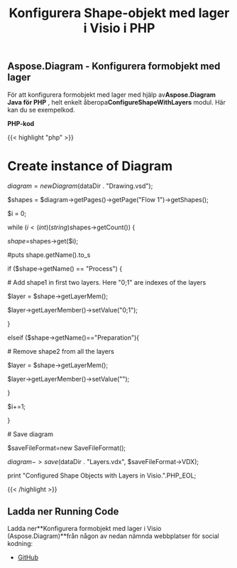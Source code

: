 ﻿---
title: Konfigurera Shape-objekt med lager i Visio i PHP
type: docs
weight: 10
url: /sv/java/configure-shape-objects-with-layers-in-visio-in-php/
---
## **Aspose.Diagram - Konfigurera formobjekt med lager**
 För att konfigurera formobjekt med lager med hjälp av**Aspose.Diagram Java för PHP** , helt enkelt åberopa**ConfigureShapeWithLayers** modul. Här kan du se exempelkod.

**PHP-kod**

{{< highlight "php" >}}

 # Create instance of Diagram

$diagram = new Diagram($dataDir . "Drawing.vsd");

$shapes = $diagram->getPages()->getPage("Flow 1")->getShapes();

$i = 0;

while ($i<(int)(string)$shapes->getCount()) {

$shape=$shapes->get($i);

#puts shape.getName().to_s

if ($shape->getName() == "Process") {

\# Add shape1 in first two layers. Here "0;1" are indexes of the layers

$layer = $shape->getLayerMem();

$layer->getLayerMember()->setValue("0;1");

}

elseif ($shape->getName()=="Preparation"){

\# Remove shape2 from all the layers

$layer = $shape->getLayerMem();

$layer->getLayerMember()->setValue("");

}

$i+=1;

}

\# Save diagram

$saveFileFormat=new SaveFileFormat();

$diagram->save($dataDir . "Layers.vdx", $saveFileFormat->VDX);

print "Configured Shape Objects with Layers in Visio.".PHP_EOL;

{{< /highlight >}}
## **Ladda ner Running Code**
 Ladda ner**Konfigurera formobjekt med lager i Visio (Aspose.Diagram)**från någon av nedan nämnda webbplatser för social kodning:

- [GitHub](https://github.com/asposediagram/Aspose.Diagram-for-Java/blob/master/Plugins/Aspose_Diagram_Java_for_PHP/src/aspose/diagram/WorkingwithLayers/ConfigureShapeWithLayers.php)
